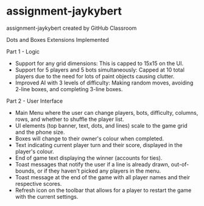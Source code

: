 # assignment-jaykybert
assignment-jaykybert created by GitHub Classroom

Dots and Boxes Extensions Implemented

Part 1 - Logic
  - Support for any grid dimensions: This is capped to 15x15 on the UI.
  - Support for 5 players and 5 bots simultaneously: Capped at 10 total players due to the need for lots of paint objects causing       clutter.
  - Improved AI with 3 levels of difficulty: Making random moves, avoiding 2-line boxes, and completing 3-line boxes.

Part 2 - User Interface
  - Main Menu where the user can change players, bots, difficulty, columns, rows, and whether to shuffle the player list.
  - UI elements (top banner, text, dots, and lines) scale to the game grid and the phone size.
  - Boxes will change to their owner's colour when completed.
  - Text indicating current player turn and their score, displayed in the player's colour.
  - End of game text displaying the winner (accounts for ties).
  - Toast messages that notify the user if a line is already drawn, out-of-bounds, or if they haven't picked any players in the menu.
  - Toast message at the end of the game with all player names and their respective scores.
  - Refresh icon on the toolbar that allows for a player to restart the game with the current settings.
